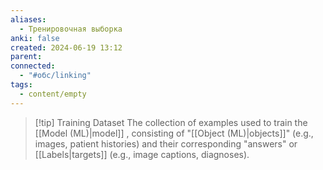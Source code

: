```yaml
---
aliases:
  - Тренировочная выборка
anki: false
created: 2024-06-19 13:12
parent: 
connected:
  - "#обс/linking"
tags:
  - content/empty
---
```


> [!tip] Training Dataset 
> The collection of examples used to train the [[Model (ML)|model]] , consisting of "[[Object (ML)|objects]]" (e.g., images, patient histories) and their corresponding "answers" or [[Labels|targets]] (e.g., image captions, diagnoses).


